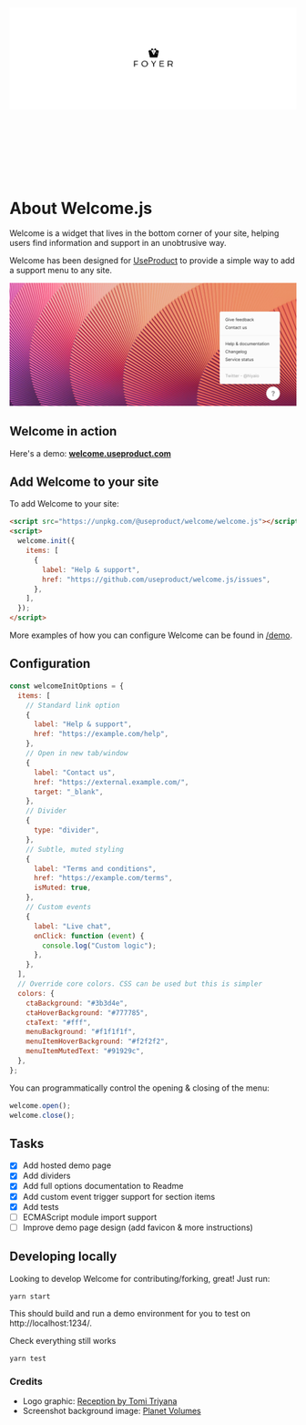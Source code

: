 ![Welcome banner logo](assets/welcome-text-logo.png)

<div style="height:100px"></div>

# About Welcome.js

Welcome is a widget that lives in the bottom corner of your site, helping users find information and support in an unobtrusive way.

Welcome has been designed for [UseProduct](https://www.useproduct.com) to provide a simple way to add a support menu to any site.

![Hero](assets/screenshot.png)

## Welcome in action

Here's a demo: **[welcome.useproduct.com](https://welcome.useproduct.com/)**

## Add Welcome to your site

To add Welcome to your site:

```html
<script src="https://unpkg.com/@useproduct/welcome/welcome.js"></script>
<script>
  welcome.init({
    items: [
      {
        label: "Help & support",
        href: "https://github.com/useproduct/welcome.js/issues",
      },
    ],
  });
</script>
```

More examples of how you can configure Welcome can be found in [/demo](/demo).

## Configuration

```javascript
const welcomeInitOptions = {
  items: [
    // Standard link option
    {
      label: "Help & support",
      href: "https://example.com/help",
    },
    // Open in new tab/window
    {
      label: "Contact us",
      href: "https://external.example.com/",
      target: "_blank",
    },
    // Divider
    {
      type: "divider",
    },
    // Subtle, muted styling
    {
      label: "Terms and conditions",
      href: "https://example.com/terms",
      isMuted: true,
    },
    // Custom events
    {
      label: "Live chat",
      onClick: function (event) {
        console.log("Custom logic");
      },
    },
  ],
  // Override core colors. CSS can be used but this is simpler
  colors: {
    ctaBackground: "#3b3d4e",
    ctaHoverBackground: "#777785",
    ctaText: "#fff",
    menuBackground: "#f1f1f1f",
    menuItemHoverBackground: "#f2f2f2",
    menuItemMutedText: "#91929c",
  },
};
```

You can programmatically control the opening & closing of the menu:

```javascript
welcome.open();
welcome.close();
```

## Tasks

- [x] Add hosted demo page
- [x] Add dividers
- [x] Add full options documentation to Readme
- [x] Add custom event trigger support for section items
- [x] Add tests
- [ ] ECMAScript module import support
- [ ] Improve demo page design (add favicon & more instructions)

## Developing locally

Looking to develop Welcome for contributing/forking, great! Just run:

```
yarn start
```

This should build and run a demo environment for you to test on http://localhost:1234/.

Check everything still works

```
yarn test
```

### Credits

- Logo graphic: [Reception by Tomi Triyana](https://thenounproject.com/icon/reception-3177734/)
- Screenshot background image: [Planet Volumes](https://unsplash.com/fr/@planetvolumes?utm_source=unsplash&utm_medium=referral&utm_content=creditCopyText)
